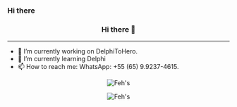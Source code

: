 ### Hi there 

<h3 align="center">
   Hi there 👋
</h3>
<hr>

- 🔭 I’m currently working on DelphiToHero.
- 🌱 I’m currently learning Delphi
-  📫 How to reach me: WhatsApp: +55 (65) 9.9237-4615.

<p align="center">
   <img src="https://github-readme-stats.vercel.app/api?username=DevFeh&show_icons=true&theme=synthwave" alt="Feh's" />
</p>
<p align="center">
   <img src="https://github-readme-stats.vercel.app/api/top-langs/?username=DevFeh&theme=synthwave&layout=compact" alt="Feh's" />
</p>
